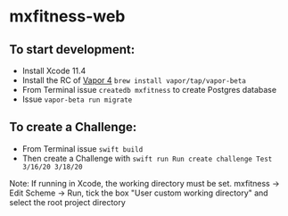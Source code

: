 # mxfitness-web

## To start development:

- Install Xcode 11.4
- Install the RC of [Vapor 4](https://docs.vapor.codes/4.0/install/macos/) `brew install vapor/tap/vapor-beta`
- From Terminal issue `createdb mxfitness` to create Postgres database
- Issue `vapor-beta run migrate`

## To create a Challenge:
- From Terminal issue `swift build`
- Then create a Challenge with `swift run Run create challenge Test 3/16/20 3/18/20`

Note: If running in Xcode, the working directory must be set. 
mxfitness -> Edit Scheme -> Run, tick the box "User custom working directory" and select the root project directory
